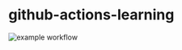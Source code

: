# github-actions-learning

![example workflow](https://github.com/<OWNER>/<REPOSITORY>/actions/workflows/<WORKFLOW_FILE>/badge.svg)
